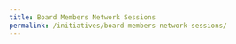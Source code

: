 ```yaml
---
title: Board Members Network Sessions
permalink: /initiatives/board-members-network-sessions/
---
```

